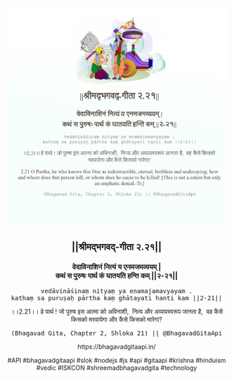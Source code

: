 <img src="../../asset/BG_2_21.png"/>
<center><h2>||श्रीमद्‍भगवद्‍-गीता २.२१||</h2>
<h3>वेदाविनाशिनं नित्यं य एनमजमव्ययम् |<br/>कथं स पुरुषः पार्थ कं घातयति हन्ति कम् ||२-२१||</h3>
<pre>vedāvināśinaṃ nityaṃ ya enamajamavyayam .<br/>kathaṃ sa puruṣaḥ pārtha kaṃ ghātayati hanti kam ||2-21||</pre>
<p>।।2.21।। हे पार्थ ! जो पुरुष इस आत्मा को अविनाशी,  नित्य और अव्ययस्वरूप जानता है,  वह कैसे किसको मरवायेगा और कैसे किसको मारेगा?</p>
<pre>(Bhagavad Gita, Chapter 2, Shloka 21) || @BhagavadGitaApi</pre><p>https://bhagavadgitaapi.in/</p><p>#API #bhagavadgitaapi #slok #nodejs #js #api #gitaapi #krishna #hinduism #vedic #ISKCON #shreemadbhagavadgita #technology</p></center>